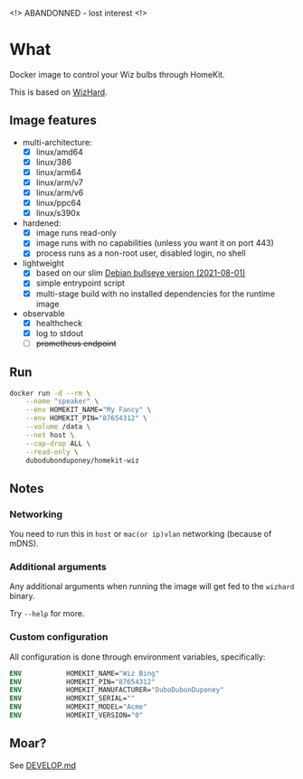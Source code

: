 <!> ABANDONNED - lost interest <!>

# What

Docker image to control your Wiz bulbs through HomeKit.

This is based on [WizHard](https://github.com/dubo-dubon-duponey/wizhart).

## Image features

* multi-architecture:
  * [x] linux/amd64
  * [x] linux/386
  * [x] linux/arm64
  * [x] linux/arm/v7
  * [x] linux/arm/v6
  * [x] linux/ppc64
  * [x] linux/s390x
* hardened:
  * [x] image runs read-only
  * [x] image runs with no capabilities (unless you want it on port 443)
  * [x] process runs as a non-root user, disabled login, no shell
* lightweight
  * [x] based on our slim [Debian bullseye version (2021-08-01)](https://github.com/dubo-dubon-duponey/docker-debian)
  * [x] simple entrypoint script
  * [x] multi-stage build with no installed dependencies for the runtime image
* observable
  * [x] healthcheck
  * [x] log to stdout
  * [ ] ~~prometheus endpoint~~

## Run

```bash
docker run -d --rm \
    --name "speaker" \
    --env HOMEKIT_NAME="My Fancy" \
    --env HOMEKIT_PIN="87654312" \
    --volume /data \
    --net host \
    --cap-drop ALL \
    --read-only \
    dubodubonduponey/homekit-wiz
```

## Notes

### Networking

You need to run this in `host` or `mac(or ip)vlan` networking (because of mDNS).

### Additional arguments

Any additional arguments when running the image will get fed to the `wizhard` binary.

Try `--help` for more.

### Custom configuration

All configuration is done through environment variables, specifically:

```dockerfile
ENV           HOMEKIT_NAME="Wiz Bing"
ENV           HOMEKIT_PIN="87654312"
ENV           HOMEKIT_MANUFACTURER="DuboDubonDuponey"
ENV           HOMEKIT_SERIAL=""
ENV           HOMEKIT_MODEL="Acme"
ENV           HOMEKIT_VERSION="0"
```

## Moar?

See [DEVELOP.md](DEVELOP.md)
